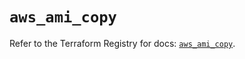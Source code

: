 # `aws_ami_copy`

Refer to the Terraform Registry for docs: [`aws_ami_copy`](https://registry.terraform.io/providers/hashicorp/aws/5.49.0/docs/resources/ami_copy).
